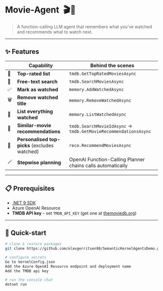 # Movie-Agent &nbsp;🎬🤖

> A function-calling LLM agent that remembers what you’ve watched and recommends what to watch next.

---

## ✨ Features

| | Capability | Behind the scenes |
|-|------------|-------------------|
| 🌟 | **Top-rated list** | `tmdb.GetTopRatedMoviesAsync` |
| 🔎 | **Free-text search** | `tmdb.SearchMoviesAsync` |
| ✅ | **Mark as watched** | `memory.AddWatchedAsync` |
| 🗑️ | **Remove watched title** | `memory.RemoveWatchedAsync` |
| 📜 | **List everything watched** | `memory.ListWatchedAsync` |
| 🤝 | **Similar-movie recommendations** | `tmdb.SearchMovieIdAsync` → `tmdb.GetMovieRecommendationsAsync` |
| 🎯 | **Personalised top-picks** (excludes watched) | `reco.RecommendMoviesAsync` |
| 🪄 | **Stepwise planning** | OpenAI Function-Calling Planner chains calls automatically |

---

## 📋 Prerequisites

* [.NET 9 SDK](https://dotnet.microsoft.com/)
* Azure OpenAI Resource
* **TMDB API key** – set `TMDB_API_KEY` (get one at [themoviedb.org](https://www.themoviedb.org/))

---

## 🚀 Quick-start

```bash
# clone & restore packages
git clone https://github.com/olavgerritsen98/SemanticKernelAgentsDemo.git

# configure secrets
Go to kernelConfig.json
Add the Azure OpenAI Resource endpoint and deployment name
Add the TMDB api key

# run the console chat
dotnet run

